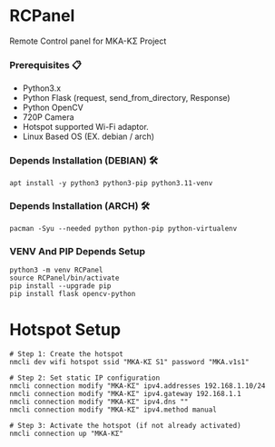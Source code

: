 # RCPanel
Remote Control panel for MKA-KΣ Project

### Prerequisites 📋

- Python3.x
- Python Flask (request, send_from_directory, Response)
- Python OpenCV
- 720P Camera
- Hotspot supported Wi-Fi adaptor.
- Linux Based OS (EX. debian / arch)

### Depends Installation (DEBIAN) 🛠️

    apt install -y python3 python3-pip python3.11-venv

### Depends Installation (ARCH)   🛠️

    pacman -Syu --needed python python-pip python-virtualenv

### VENV And PIP Depends Setup

    python3 -m venv RCPanel
    source RCPanel/bin/activate
    pip install --upgrade pip
    pip install flask opencv-python

# Hotspot Setup

    # Step 1: Create the hotspot
    nmcli dev wifi hotspot ssid "MKA-KΣ S1" password "MKA.v1s1"

    # Step 2: Set static IP configuration
    nmcli connection modify "MKA-KΣ" ipv4.addresses 192.168.1.10/24
    nmcli connection modify "MKA-KΣ" ipv4.gateway 192.168.1.1 
    nmcli connection modify "MKA-KΣ" ipv4.dns ""
    nmcli connection modify "MKA-KΣ" ipv4.method manual

    # Step 3: Activate the hotspot (if not already activated)
    nmcli connection up "MKA-KΣ"


